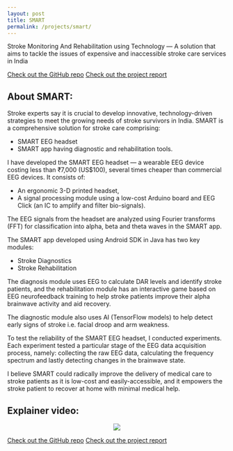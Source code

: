 ```yaml
---
layout: post
title: SMART
permalink: /projects/smart/
---
```


Stroke Monitoring And Rehabilitation using Technology — A solution that aims to tackle the issues of expensive and inaccessible stroke care services in India

[Check out the GitHub repo](https://github.com/SiddhantAttavar/SMART)
[Check out the project report](https://drive.google.com/file/d/1z0wQdutL87Xy6aGSsSyQcRXPCeIG3tEc/view?usp=sharing)

## About SMART: <a name = "about-smart"></a>
Stroke experts say it is crucial to develop innovative, technology-driven strategies to meet the growing needs of stroke survivors in India. SMART is a comprehensive solution for stroke care comprising: 
 - SMART EEG headset
 - SMART app having diagnostic and rehabilitation tools.

I have developed the SMART EEG headset — a wearable EEG device costing less than ₹7,000 (US$100), several times cheaper than commercial EEG devices. It consists of:
 - An ergonomic 3-D printed headset, 
 - A signal processing module using a low-cost Arduino board and EEG Click (an IC to amplify and filter bio-signals). 

The EEG signals from the headset are analyzed using Fourier transforms (FFT) for classification into alpha, beta and theta waves in the SMART app.

The SMART app developed using Android SDK in Java has two key modules:
 - Stroke Diagnostics
 - Stroke Rehabilitation

The diagnosis module uses EEG to calculate DAR levels and identify stroke patients, and the rehabilitation module has an interactive game based on EEG neurofeedback training to help stroke patients improve their alpha brainwave activity and aid recovery. 

The diagnostic module also uses AI (TensorFlow models) to help detect early signs of stroke i.e. facial droop and arm weakness.

To test the reliability of the SMART EEG headset, I conducted experiments. Each experiment tested a particular stage of the EEG data acquisition process, namely: collecting the raw EEG data, calculating the frequency spectrum and lastly detecting changes in the brainwave state.

I believe SMART could radically improve the delivery of medical care to stroke patients as it is low-cost and easily-accessible, and it empowers the stroke patient to recover at home with minimal medical help. 

## Explainer video: <a name = "explainer-video"></a>

<p align = "center">
    <a href = "https://youtu.be/GeRhV_fclmc">
        <img src = "https://img.youtube.com/vi/GeRhV_fclmc/0.jpg">
    </a>
</p>

[Check out the GitHub repo](https://github.com/SiddhantAttavar/SMART)
[Check out the project report](https://drive.google.com/file/d/1z0wQdutL87Xy6aGSsSyQcRXPCeIG3tEc/view?usp=sharing)
